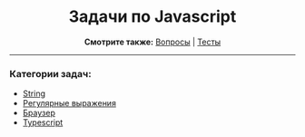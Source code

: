 <div align="center">

<h1>Задачи по Javascript</h1>

<b>Смотрите также:</b>
<a href="https://github.com/dollaween/javascript-questions">Вопросы</a> | <a href="https://github.com/dollaween/javascript-tests">Тесты</a>

</div>

---

### Категории задач:
* [String](./string.md)
* [Регулярные выражения](./regexp.md)
* [Браузер](./browser.md)
* [Typescript](./typescript.md)
